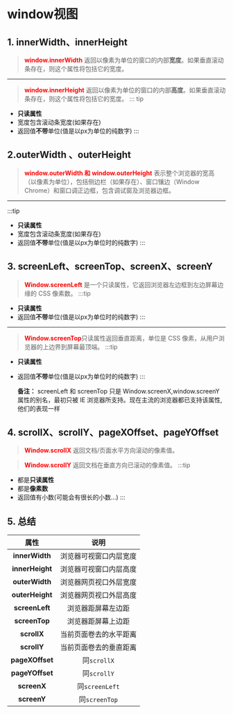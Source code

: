 # window视图
## 1. innerWidth、innerHeight
 >  <b style="color:red;">window.innerWidth</b> 返回以像素为单位的窗口的内部**宽度**。如果垂直滚动条存在，则这个属性将包括它的宽度。
-----
 > <b style="color:red;">window.innerHeight</b> 返回以像素为单位的窗口的内部**高度**。如果垂直滚动条存在，则这个属性将包括它的宽度。
 ::: tip
- **只读属性**
- 宽度包含滚动条宽度(如果存在)
- 返回值**不带**单位(值是以px为单位的纯数字)
:::
<DemoBlock><a-image :preview="true" src="/assets/images/javaScript/window-inner.png" /></DemoBlock>

## 2.outerWidth 、outerHeight
 > <b style="color:red;">window.outerWidth 和 window.outerHeight</b> 表示整个浏览器的宽高（以像素为单位），包括侧边栏（如果存在）、窗口镶边（Window Chrome）和窗口调正边框，包含调试窗及浏览器边框。
----
:::tip
- **只读属性**
- 宽度包含滚动条宽度(如果存在)
- 返回值**不带**单位(值是以px为单位时的纯数字)
:::
<DemoBlock><a-image :preview="true" src="/assets/images/javaScript/window-outer.png" /></DemoBlock>

## 3. screenLeft、screenTop、screenX、screenY

 > <b style="color:red;">Window.screenLeft</b> 是一个只读属性，它返回浏览器左边框到左边屏幕边缘的 CSS 像素数。
 :::tip
 - **只读属性**
 - 返回值**不带**单位(值是以px为单位时的纯数字)
 :::
 - ----
 > <b style="color:red;">Window.screenTop</b>只读属性返回垂直距离，单位是 CSS 像素，从用户浏览器的上边界到屏幕最顶端。
 :::tip
  - **只读属性**
 - 返回值**不带**单位(值是以px为单位时的纯数字)
:::

    **备注：** screenLeft 和 screenTop 只是 Window.screenX,window.screenY 属性的别名，最初只被 IE 浏览器所支持。现在主流的浏览器都已支持该属性,他们的表现一样

<DemoBlock><a-image :preview="true" src="/assets/images/javaScript/window-screen.png" /></DemoBlock>

## 4. scrollX、scrollY、pageXOffset、pageYOffset

 ><b style="color:red;">Window.scrollX</b> 返回文档/页面水平方向滚动的像素值。

 ><b style="color:red;">Window.scrollY</b> 返回文档在垂直方向已滚动的像素值。
:::tip
 - 都是**只读属性**
 - 都是**像素数**
 - 返回值有小数(可能会有很长的小数...)
:::
<DemoBlock><a-image :preview="true" src="/assets/images/javaScript/window-scroll.png" /></DemoBlock>

## 5. 总结
|      属性       |          说明          |
| :-------------: | :--------------------: |
| **innerWidth**  | 浏览器可视窗口内层宽度 |
| **innerHeight** | 浏览器可视窗口内层高度 |
| **outerWidth**  | 浏览器网页视口外层宽度 |
| **outerHeight** | 浏览器网页视口外层高度 |
| **screenLeft**  |   浏览器距屏幕左边距   |
|  **screenTop**  |   浏览器距屏幕上边距   |
|   **scrollX**   | 当前页面卷去的水平距离 |
|   **scrollY**   | 当前页面卷去的垂直距离 |
| **pageXOffset** |      同`scrollX`       |
| **pageYOffset** |      同`scrollY`       |
|   **screenX**   |     同`screenLeft`     |
|   **screenY**   |     同`screenTop`      |
